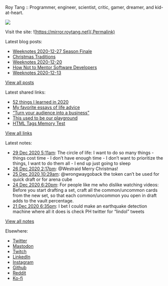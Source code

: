 Roy Tang :: Programmer, engineer, scientist, critic, gamer, dreamer, and kid-at-heart.

![](https://roytang.net/img/profile.jpg)

Visit the site: ![https://mirror.roytang.net](.Permalink)

Latest blog posts:
    

- [Weeknotes 2020-12-27 Season Finale](https://mirror.roytang.net/2020/12/weeknotes-2020-12-27/)
- [Christmas Traditions](https://mirror.roytang.net/2020/12/xmas-traditions/)
- [Weeknotes 2020-12-20](https://mirror.roytang.net/2020/12/weeknotes-2020-12-20/)
- [How Not to Mentor Software Developers](https://mirror.roytang.net/2020/12/how-not-to-mentor-software-developers/)
- [Weeknotes 2020-12-13](https://mirror.roytang.net/2020/12/weeknotes-2020-12-13/)

[View all posts](https://mirror.roytang.net/blog)

Latest shared links:
    

- [52 things I learned in 2020](https://mirror.roytang.net/2020/12/52-things-i-learned-in-2020/)
- [My favorite essays of life advice](https://mirror.roytang.net/2020/12/my-favorite-essays-of-life-advice/)
- [“Turn your audience into a business”](https://mirror.roytang.net/2020/12/turn-your-audience-into-a-business/)
- [This used to be our playground](https://mirror.roytang.net/2020/12/this-used-to-be-our-playground/)
- [HTML Tags Memory Test](https://mirror.roytang.net/2020/12/html-tags-memory-test/)

[View all links](https://mirror.roytang.net/links)

Latest notes:
    

- [29 Dec 2020 5:11am](https://mirror.roytang.net/2020/12/c12b1185667d4adc5a2c99224584a981/): The circle of life:
 I want to do so many things - things cost time - I don&rsquo;t have enough time - I don&rsquo;t want to prioritize the things, I want to do them all - I end up just going to sleep  
- [26 Dec 2020 2:17pm](https://mirror.roytang.net/2020/12/1342836877942931456/): @Westraid Merry Christmas!
- [25 Dec 2020 10:29am](https://mirror.roytang.net/2020/12/1342417270094479360/): @wrongwaygoback the token can&rsquo;t be used for quick draft or for arena cube
- [24 Dec 2020 6:20pm](https://mirror.roytang.net/2020/12/ggvzbuq/): For people like me who dislike watching videos: Before you start drafting a set, craft all the common/uncommon cards from the new set, so that each common/uncommon you open in draft adds to the vault percentage.
- [21 Dec 2020 6:35pm](https://mirror.roytang.net/2020/12/1341090027996999680/): I bet I could make an earthquake detection machine where all it does is check PH twitter for &ldquo;lindol&rdquo; tweets

[View all notes](https://mirror.roytang.net/notes)

Elsewhere:

- [Twitter](https://twitter.com/roytang)
- [Mastodon](https://mastodon.technology/@roytang)
- [Twitch](https://twitch.tv/twitchyroy)
- [LinkedIn](https://www.linkedin.com/in/roytang)
- [Instagram](https://instagram.com/roytang0400)
- [Github](https://github.com/roytang)
- [Reddit](https://reddit.com/u/hungryroy)
- [Ko-fi](https://ko-fi.com/roytang)